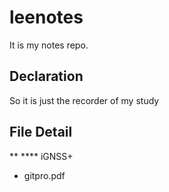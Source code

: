 # leenotes
It is my notes repo.

## Declaration
So it is just the recorder of my study

## File Detail
**
**** iGNSS+
* gitpro.pdf
